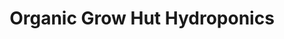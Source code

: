 ---
title: "Organic Grow Hut Hydroponics"
url: /smithfield/organic-grow-hut-hydroponics/
shop: garden centre
---